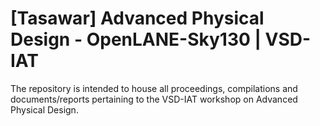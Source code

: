# [Tasawar] Advanced Physical Design - OpenLANE-Sky130 | VSD-IAT
The repository is intended to house all proceedings, compilations and documents/reports pertaining to the VSD-IAT workshop on Advanced Physical Design.
